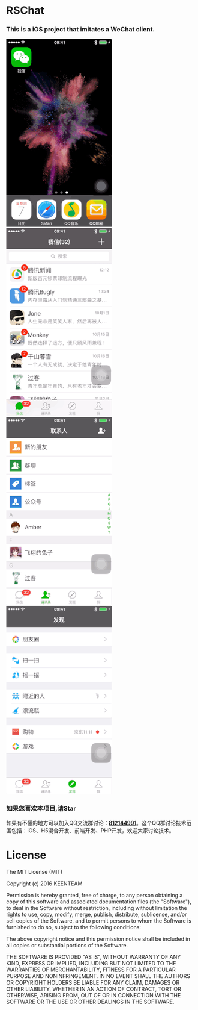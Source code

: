 # RSChat
### This is a iOS project that imitates a WeChat client.

![Mou icon](https://github.com/KeenTeam1990/KTTKWeChat/blob/master/ScreenShots/test_0.gif?raw=true)
![Mou icon](https://github.com/KeenTeam1990/KTTKWeChat/blob/master/ScreenShots/test_1.gif?raw=true)
![Mou icon](https://github.com/KeenTeam1990/KTTKWeChat/blob/master/ScreenShots/test_2.gif?raw=true)
![Mou icon](https://github.com/KeenTeam1990/KTTKWeChat/blob/master/ScreenShots/test_3.gif?raw=true)

### 如果您喜欢本项目,请Star

如果有不懂的地方可以加入QQ交流群讨论：<a target="_blank" href="//shang.qq.com/wpa/qunwpa?idkey=c9dc4ab0b2062e0004b3b2ed556da1ce898631742e15780297feb3465ad08eda">**812144991**</a>。这个QQ群讨论技术范围包括：iOS、H5混合开发、前端开发、PHP开发，欢迎大家讨论技术。

# License
The MIT License (MIT)

Copyright (c) 2016 KEENTEAM

Permission is hereby granted, free of charge, to any person obtaining a copy of this software and associated documentation files (the "Software"), to deal in the Software without restriction, including without limitation the rights to use, copy, modify, merge, publish, distribute, sublicense, and/or sell copies of the Software, and to permit persons to whom the Software is furnished to do so, subject to the following conditions:

The above copyright notice and this permission notice shall be included in all copies or substantial portions of the Software.

THE SOFTWARE IS PROVIDED "AS IS", WITHOUT WARRANTY OF ANY KIND, EXPRESS OR IMPLIED, INCLUDING BUT NOT LIMITED TO THE WARRANTIES OF MERCHANTABILITY, FITNESS FOR A PARTICULAR PURPOSE AND NONINFRINGEMENT. IN NO EVENT SHALL THE AUTHORS OR COPYRIGHT HOLDERS BE LIABLE FOR ANY CLAIM, DAMAGES OR OTHER LIABILITY, WHETHER IN AN ACTION OF CONTRACT, TORT OR OTHERWISE, ARISING FROM, OUT OF OR IN CONNECTION WITH THE SOFTWARE OR THE USE OR OTHER DEALINGS IN THE SOFTWARE.
